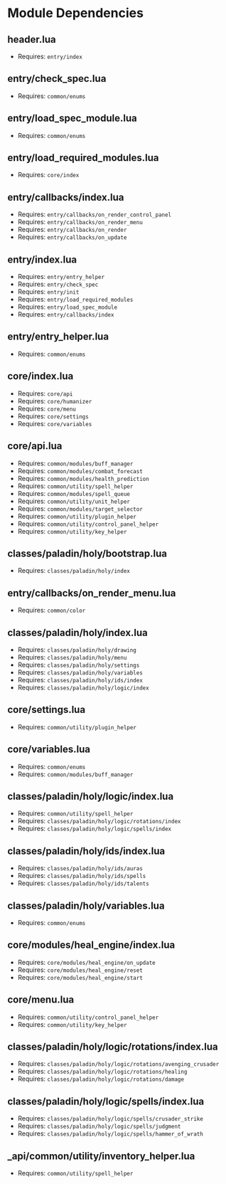 # Module Dependencies

## header.lua

*   Requires: `entry/index`

## entry/check_spec.lua

*   Requires: `common/enums`

## entry/load_spec_module.lua

*   Requires: `common/enums`

## entry/load_required_modules.lua

*   Requires: `core/index`

## entry/callbacks/index.lua

*   Requires: `entry/callbacks/on_render_control_panel`
*   Requires: `entry/callbacks/on_render_menu`
*   Requires: `entry/callbacks/on_render`
*   Requires: `entry/callbacks/on_update`

## entry/index.lua

*   Requires: `entry/entry_helper`
*   Requires: `entry/check_spec`
*   Requires: `entry/init`
*   Requires: `entry/load_required_modules`
*   Requires: `entry/load_spec_module`
*   Requires: `entry/callbacks/index`

## entry/entry_helper.lua

*   Requires: `common/enums`

## core/index.lua

*   Requires: `core/api`
*   Requires: `core/humanizer`
*   Requires: `core/menu`
*   Requires: `core/settings`
*   Requires: `core/variables`

## core/api.lua

*   Requires: `common/modules/buff_manager`
*   Requires: `common/modules/combat_forecast`
*   Requires: `common/modules/health_prediction`
*   Requires: `common/utility/spell_helper`
*   Requires: `common/modules/spell_queue`
*   Requires: `common/utility/unit_helper`
*   Requires: `common/modules/target_selector`
*   Requires: `common/utility/plugin_helper`
*   Requires: `common/utility/control_panel_helper`
*   Requires: `common/utility/key_helper`

## classes/paladin/holy/bootstrap.lua

*   Requires: `classes/paladin/holy/index`

## entry/callbacks/on_render_menu.lua

*   Requires: `common/color`

## classes/paladin/holy/index.lua

*   Requires: `classes/paladin/holy/drawing`
*   Requires: `classes/paladin/holy/menu`
*   Requires: `classes/paladin/holy/settings`
*   Requires: `classes/paladin/holy/variables`
*   Requires: `classes/paladin/holy/ids/index`
*   Requires: `classes/paladin/holy/logic/index`

## core/settings.lua

*   Requires: `common/utility/plugin_helper`

## core/variables.lua

*   Requires: `common/enums`
*   Requires: `common/modules/buff_manager`

## classes/paladin/holy/logic/index.lua

*   Requires: `common/utility/spell_helper`
*   Requires: `classes/paladin/holy/logic/rotations/index`
*   Requires: `classes/paladin/holy/logic/spells/index`

## classes/paladin/holy/ids/index.lua

*   Requires: `classes/paladin/holy/ids/auras`
*   Requires: `classes/paladin/holy/ids/spells`
*   Requires: `classes/paladin/holy/ids/talents`

## classes/paladin/holy/variables.lua

*   Requires: `common/enums`

## core/modules/heal_engine/index.lua

*   Requires: `core/modules/heal_engine/on_update`
*   Requires: `core/modules/heal_engine/reset`
*   Requires: `core/modules/heal_engine/start`

## core/menu.lua

*   Requires: `common/utility/control_panel_helper`
*   Requires: `common/utility/key_helper`

## classes/paladin/holy/logic/rotations/index.lua

*   Requires: `classes/paladin/holy/logic/rotations/avenging_crusader`
*   Requires: `classes/paladin/holy/logic/rotations/healing`
*   Requires: `classes/paladin/holy/logic/rotations/damage`

## classes/paladin/holy/logic/spells/index.lua

*   Requires: `classes/paladin/holy/logic/spells/crusader_strike`
*   Requires: `classes/paladin/holy/logic/spells/judgment`
*   Requires: `classes/paladin/holy/logic/spells/hammer_of_wrath`

## _api/common/utility/inventory_helper.lua

*   Requires: `common/utility/spell_helper`
